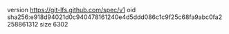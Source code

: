 version https://git-lfs.github.com/spec/v1
oid sha256:e918d94021d0c940478161240e4d5ddd086c1c9f25c68fa9abc0fa2258861312
size 6302
